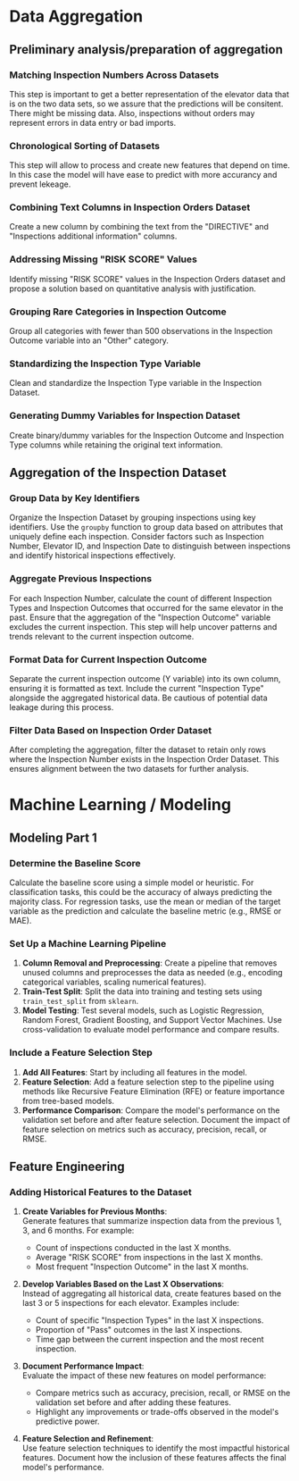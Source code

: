 # Data Aggregation

## Preliminary analysis/preparation of aggregation
### Matching Inspection Numbers Across Datasets
This step is important to get a better representation of the elevator data that is on the two data sets, so we assure that the predictions will be consitent. There might be missing data. Also, inspections without orders may represent errors in data entry or bad imports.

### Chronological Sorting of Datasets
This step will allow to process and create new features that depend on time. In this case the model will have ease to predict with more accurancy and prevent lekeage. 

### Combining Text Columns in Inspection Orders Dataset
Create a new column by combining the text from the "DIRECTIVE" and "Inspections additional information" columns.

### Addressing Missing "RISK SCORE" Values
Identify missing "RISK SCORE" values in the Inspection Orders dataset and propose a solution based on quantitative analysis with justification.

### Grouping Rare Categories in Inspection Outcome
Group all categories with fewer than 500 observations in the Inspection Outcome variable into an "Other" category.

### Standardizing the Inspection Type Variable
Clean and standardize the Inspection Type variable in the Inspection Dataset.

### Generating Dummy Variables for Inspection Dataset
Create binary/dummy variables for the Inspection Outcome and Inspection Type columns while retaining the original text information.


## Aggregation of the Inspection Dataset
### Group Data by Key Identifiers
Organize the Inspection Dataset by grouping inspections using key identifiers. Use the `groupby` function to group data based on attributes that uniquely define each inspection. Consider factors such as Inspection Number, Elevator ID, and Inspection Date to distinguish between inspections and identify historical inspections effectively.

### Aggregate Previous Inspections
For each Inspection Number, calculate the count of different Inspection Types and Inspection Outcomes that occurred for the same elevator in the past. Ensure that the aggregation of the "Inspection Outcome" variable excludes the current inspection. This step will help uncover patterns and trends relevant to the current inspection outcome.

### Format Data for Current Inspection Outcome
Separate the current inspection outcome (Y variable) into its own column, ensuring it is formatted as text. Include the current "Inspection Type" alongside the aggregated historical data. Be cautious of potential data leakage during this process.

### Filter Data Based on Inspection Order Dataset
After completing the aggregation, filter the dataset to retain only rows where the Inspection Number exists in the Inspection Order Dataset. This ensures alignment between the two datasets for further analysis.


# Machine Learning / Modeling
##  Modeling Part 1

### Determine the Baseline Score
Calculate the baseline score using a simple model or heuristic. For classification tasks, this could be the accuracy of always predicting the majority class. For regression tasks, use the mean or median of the target variable as the prediction and calculate the baseline metric (e.g., RMSE or MAE).

### Set Up a Machine Learning Pipeline
1. **Column Removal and Preprocessing**: Create a pipeline that removes unused columns and preprocesses the data as needed (e.g., encoding categorical variables, scaling numerical features).
2. **Train-Test Split**: Split the data into training and testing sets using `train_test_split` from `sklearn`.
3. **Model Testing**: Test several models, such as Logistic Regression, Random Forest, Gradient Boosting, and Support Vector Machines. Use cross-validation to evaluate model performance and compare results.

### Include a Feature Selection Step
1. **Add All Features**: Start by including all features in the model.
2. **Feature Selection**: Add a feature selection step to the pipeline using methods like Recursive Feature Elimination (RFE) or feature importance from tree-based models.
3. **Performance Comparison**: Compare the model's performance on the validation set before and after feature selection. Document the impact of feature selection on metrics such as accuracy, precision, recall, or RMSE.


## Feature Engineering

### Adding Historical Features to the Dataset
1. **Create Variables for Previous Months**:  
    Generate features that summarize inspection data from the previous 1, 3, and 6 months. For example:
    - Count of inspections conducted in the last X months.
    - Average "RISK SCORE" from inspections in the last X months.
    - Most frequent "Inspection Outcome" in the last X months.

2. **Develop Variables Based on the Last X Observations**:  
    Instead of aggregating all historical data, create features based on the last 3 or 5 inspections for each elevator. Examples include:
    - Count of specific "Inspection Types" in the last X inspections.
    - Proportion of "Pass" outcomes in the last X inspections.
    - Time gap between the current inspection and the most recent inspection.

3. **Document Performance Impact**:  
    Evaluate the impact of these new features on model performance:
    - Compare metrics such as accuracy, precision, recall, or RMSE on the validation set before and after adding these features.
    - Highlight any improvements or trade-offs observed in the model's predictive power.

4. **Feature Selection and Refinement**:  
    Use feature selection techniques to identify the most impactful historical features. Document how the inclusion of these features affects the final model's performance.
